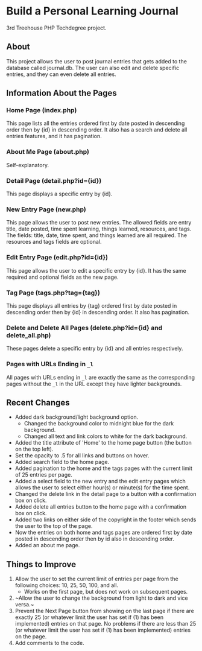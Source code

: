# Build a Personal Learning Journal
3rd Treehouse PHP Techdegree project.

## About
This project allows the user to post journal entries that gets added to the database called journal.db. The user can also edit and delete specific entries, and they can even delete all entries.

## Information About the Pages
### Home Page (index.php)
This page lists all the entries ordered first by date posted in descending order then by {id} in descending order. It also has a search and delete all entries features, and it has pagination.

### About Me Page (about.php)
Self-explanatory.

### Detail Page (detail.php?id={id})
This page displays a specific entry by {id}.

### New Entry Page (new.php)
This page allows the user to post new entries. The allowed fields are entry title, date posted, time spent learning, things learned, resources, and tags. The fields: title, date, time spent, and things learned are all required. The resources and tags fields are optional.

### Edit Entry Page (edit.php?id={id})
This page allows the user to edit a specific entry by {id}. It has the same required and optional fields as the new page.

### Tag Page (tags.php?tag={tag})
This page displays all entries by {tag} ordered first by date posted in descending order then by {id} in descending order. It also has pagination.

### Delete and Delete All Pages (delete.php?id={id} and delete_all.php)
These pages delete a specific entry by {id} and all entries respectively.

### Pages with URLs Ending in `_l`
All pages with URLs ending in `_l` are exactly the same as the corresponding pages without the `_l` in the URL except they have lighter backgrounds.

## Recent Changes
* Added dark background/light background option.
  * Changed the background color to midnight blue for the dark background.
  * Changed all text and link colors to white for the dark background.
* Added the title attribute of 'Home' to the home page button (the button on the top left).
* Set the opacity to .5 for all links and buttons on hover.
* Added search field to the home page.
* Added pagination to the home and the tags pages with the current limit of 25 entries per page.
* Added a select field to the new entry and the edit entry pages which allows the user to select either hour(s) or minute(s) for the time spent.
* Changed the delete link in the detail page to a button with a confirmation box on click.
* Added delete all entries button to the home page with a confirmation box on click.
* Added two links on either side of the copyright in the footer which sends the user to the top of the page.
* Now the entries on both home and tags pages are ordered first by date posted in descending order then by id also in descending order.
* Added an about me page.

## Things to Improve
1. Allow the user to set the current limit of entries per page from the following choices: 10, 25, 50, 100, and all.
   * Works on the first page, but does not work on subsequent pages.
1. ~Allow the user to change the background from light to dark and vice versa.~
1. Prevent the Next Page button from showing on the last page if there are exactly 25 (or whatever limit the user has set if (1) has been implemented) entries on that page. No problems if there are less than 25 (or whatever limit the user has set if (1) has been implemented) entries on the page.
1. Add comments to the code.
